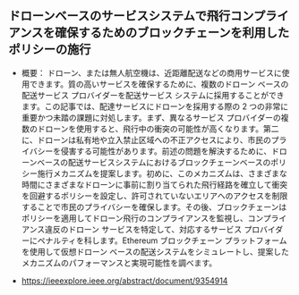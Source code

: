 ## ドローンベースのサービスシステムで飛行コンプライアンスを確保するためのブロックチェーンを利用したポリシーの施行
- 概要：
ドローン、または無人航空機は、近距離配送などの商用サービスに使用できます。質の高いサービスを確保するために、複数のドローン ベースの配送サービス プロバイダーを配送サービス システムに採用することができます。この記事では、配達サービスにドローンを採用する際の 2 つの非常に重要かつ未踏の課題に対処します。まず、異なるサービス プロバイダーの複数のドローンを使用すると、飛行中の衝突の可能性が高くなります。第二に、ドローンは私有地や立入禁止区域への不正アクセスにより、市民のプライバシーを侵害する可能性があります。前述の問題を解決するために、ドローンベースの配送サービスシステムにおけるブロックチェーンベースのポリシー施行メカニズムを提案します。初めに、このメカニズムは、さまざまな時間にさまざまなドローンに事前に割り当てられた飛行経路を確立して衝突を回避するポリシーを設定し、許可されていないエリアへのアクセスを制限することで市民のプライバシーを確​​保します。その後、ブロックチェーンはポリシーを適用してドローン飛行のコンプライアンスを監視し、コンプライアンス違反のドローン サービスを特定して、対応するサービス プロバイダーにペナルティを科します。Ethereum ブロックチェーン プラットフォームを使用して仮想ドローン ベースの配送システムをシミュレートし、提案したメカニズムのパフォーマンスと実現可能性を調べます。

- https://ieeexplore.ieee.org/abstract/document/9354914